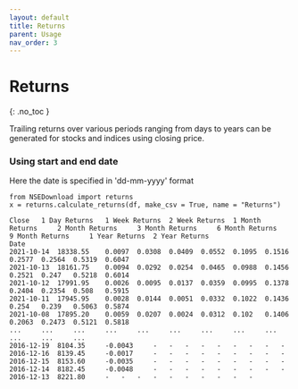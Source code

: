 ```yaml
---
layout: default
title: Returns
parent: Usage
nav_order: 3
---
```


# **Returns**
{: .no_toc }

Trailing returns over various periods ranging from days to years can be generated for stocks and indices using closing price.


### **Using start and end date** 
Here the date is specified in 'dd-mm-yyyy' format

```
from NSEDownload import returns
x = returns.calculate_returns(df, make_csv = True, name = "Returns")
```

```
Close 	1 Day Returns 	1 Week Returns 	2 Week Returns 	1 Month Returns 	2 Month Returns 	3 Month Returns 	6 Month Returns 	9 Month Returns 	1 Year Returns 	2 Year Returns
Date 											
2021-10-14 	18338.55 	0.0097 	0.0308 	0.0409 	0.0552 	0.1095 	0.1516 	0.2577 	0.2564 	0.5319 	0.6047
2021-10-13 	18161.75 	0.0094 	0.0292 	0.0254 	0.0465 	0.0988 	0.1456 	0.2521 	0.247 	0.5218 	0.6014
2021-10-12 	17991.95 	0.0026 	0.0095 	0.0137 	0.0359 	0.0995 	0.1378 	0.2404 	0.2354 	0.508 	0.5915
2021-10-11 	17945.95 	0.0028 	0.0144 	0.0051 	0.0332 	0.1022 	0.1436 	0.254 	0.239 	0.5063 	0.5874
2021-10-08 	17895.20 	0.0059 	0.0207 	0.0024 	0.0312 	0.102 	0.1406 	0.2063 	0.2473 	0.5121 	0.5818
... 	... 	... 	... 	... 	... 	... 	... 	... 	... 	... 	...
2016-12-19 	8104.35 	-0.0043 	- 	- 	- 	- 	- 	- 	- 	- 	-
2016-12-16 	8139.45 	-0.0017 	- 	- 	- 	- 	- 	- 	- 	- 	-
2016-12-15 	8153.60 	-0.0035 	- 	- 	- 	- 	- 	- 	- 	- 	-
2016-12-14 	8182.45 	-0.0048 	- 	- 	- 	- 	- 	- 	- 	- 	-
2016-12-13 	8221.80 	- 	- 	- 	- 	- 	- 	- 	- 	- 	-
```